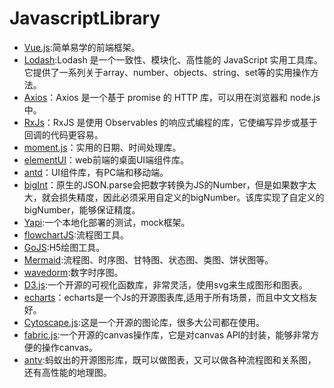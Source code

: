 # JavascriptLibrary 

* [Vue.js](https://cn.vuejs.org/):简单易学的前端框架。
* [Lodash](https://www.lodashjs.com/):Lodash 是一个一致性、模块化、高性能的 JavaScript 实用工具库。它提供了一系列关于array、number、objects、string、set等的实用操作方法。
* [Axios](http://www.axios-js.com/)：Axios 是一个基于 promise 的 HTTP 库，可以用在浏览器和 node.js 中。
* [RxJs](https://cn.rx.js.org/)：RxJS 是使用 Observables 的响应式编程的库，它使编写异步或基于回调的代码更容易。
* [moment.js](http://momentjs.cn/)：实用的日期、时间处理库。
* [elementUI](https://element.eleme.io/#/zh-CN)：web前端的桌面UI端组件库。
* [antd](https://ant.design/index-cn)：UI组件库，有PC端和移动端。
* [bigInt](https://github.com/sidorares/json-bigint)：原生的JSON.parse会把数字转换为JS的Number，但是如果数字太大，就会损失精度，因此必须采用自定义的bigNumber。该库实现了自定义的bigNumber，能够保证精度。
* [Yapi](https://github.com/YMFE/yapi):一个本地化部署的测试，mock框架。
* [flowchartJS](https://flowchart.js.org/):流程图工具。
* [GoJS](https://gojs.net/latest/index.html):H5绘图工具。
* [Mermaid](https://github.com/mermaid-js/mermaid):流程图、时序图、甘特图、状态图、类图、饼状图等。
* [wavedorm](https://wavedrom.com/):数字时序图。
* [D3.js](https://d3js.org/):一个开源的可视化函数库，非常灵活，使用svg来生成图形和图表。
* [echarts](https://echarts.apache.org/zh/index.html)：echarts是一个Js的开源图表库,适用于所有场景，而且中文文档友好。
* [Cytoscape.js](https://js.cytoscape.org/):这是一个开源的图论库，很多大公司都在使用。
* [fabric.js](http://fabricjs.com/):一个开源的canvas操作库，它是对canvas API的封装，能够非常方便的操作canvas。
* [antv]([http://antv.antfin.com/zh-cn/index.html#__products):蚂蚁出的开源图形库，既可以做图表，又可以做各种流程图和关系图，还有高性能的地理图。
